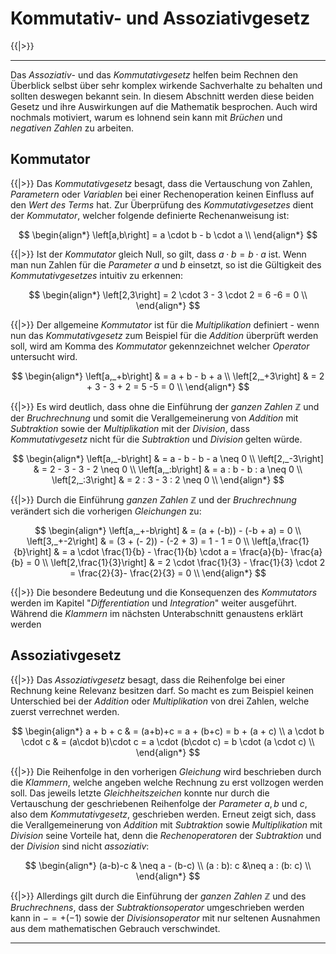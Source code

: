 <!--
version:  0.0.1
language: de
narrator: Deutsch Female

@style
main > *:not(:last-child) {
  margin-bottom: 3rem;
}

input {
    text-align: center;
}

.flex-container {
    display: flex;
    flex-wrap: wrap;
    align-items: stretch;
    gap: 20px;
}

.flex-child {
    flex: 1;
    min-width: 350px;
    margin-right: 20px;
}

@media (max-width: 400px) {
    .flex-child {
        flex: 100%;
        margin-right: 0;
    }
}
@end

formula: \carry   \textcolor{red}{\scriptsize #1}
formula: \digit   \rlap{\carry{#1}}\phantom{#2}#2
formula: \permil  \text{‰}

import: https://raw.githubusercontent.com/LiaTemplates/Tikz-Jax/main/README.md

script: https://cdn.jsdelivr.net/gh/LiaTemplates/Tikz-Jax@main/dist/index.js


tags: Erklärung, Kommutativgesetz, Assoziativgesetz

comment: In diesem Abschnitt werden das Kommutativgesetz und das Assoziativgesetz ausführlich erklärt.

author: Martin Lommatzsch

-->


# Kommutativ- und Assoziativgesetz




{{|>}}
***************************


Das *Assoziativ*- und das *Kommutativgesetz* helfen beim Rechnen den Überblick selbst über sehr komplex wirkende Sachverhalte zu behalten und sollten deswegen bekannt sein. In diesem Abschnitt werden diese beiden Gesetz und ihre Auswirkungen auf die Mathematik besprochen. Auch wird nochmals motiviert, warum es lohnend sein kann mit *Brüchen* und *negativen Zahlen* zu arbeiten. 


<h2>Kommutator</h2>

{{|>}} Das *Kommutativgesetz* besagt, dass die Vertauschung von Zahlen, *Parametern* oder *Variablen* bei einer Rechenoperation keinen Einfluss auf den *Wert des Terms* hat. Zur Überprüfung des *Kommutativgesetzes* dient der *Kommutator*, welcher folgende definierte Rechenanweisung ist:



$$
\begin{align*}
\left[a,b\right] = a \cdot b - b \cdot a \\
\end{align*}
$$

{{|>}} Ist der *Kommutator* gleich Null, so gilt, dass $a\cdot b = b \cdot a$ ist. Wenn man nun Zahlen für die *Parameter* $a$ und $b$ einsetzt, so ist die Gültigkeit des *Kommutativgesetzes* intuitiv zu erkennen: 


$$
\begin{align*}
\left[2,3\right] = 2 \cdot 3 - 3 \cdot 2 = 6 -6 = 0 \\
\end{align*}
$$

{{|>}} Der allgemeine *Kommutator* ist für die *Multiplikation* definiert - wenn nun das *Kommutativgesetz* zum Beispiel für die *Addition* überprüft werden soll, wird am Komma des *Kommutator* gekennzeichnet welcher *Operator* untersucht wird. 



$$
\begin{align*}
\left[a,_+b\right] & = a + b - b + a  \\ 
\left[2,_+3\right] & = 2 + 3 - 3 + 2 = 5 -5 = 0  \\
\end{align*}
$$

{{|>}} Es wird deutlich, dass ohne die Einführung der *ganzen Zahlen* $\mathbb{Z}$ und der *Bruchrechnung* und somit die Verallgemeinerung von *Addition* mit *Subtraktion* sowie der *Multiplikation* mit der *Division*, dass *Kommutativgesetz* nicht für die *Subtraktion* und *Division* gelten würde. 



$$
\begin{align*}
\left[a,_-b\right] & = a - b - b - a \neq 0 \\ 
\left[2,_-3\right] & = 2 - 3 - 3 - 2 \neq 0 \\ 
\left[a,_:b\right] & = a : b - b : a \neq 0 \\ 
\left[2,_:3\right] & = 2 : 3 - 3 : 2 \neq 0 \\
\end{align*}
$$

{{|>}} Durch die Einführung *ganzen Zahlen* $\mathbb{Z}$ und der *Bruchrechnung* verändert sich die vorherigen *Gleichungen* zu:



$$
\begin{align*}
\left[a,_+-b\right] & = (a + (-b)) - (-b + a) = 0 \\ 
\left[3,_+-2\right] & = (3 + (- 2)) - (-2 + 3) = 1 - 1 = 0 \\ 
\left[a,\frac{1}{b}\right] & = a \cdot \frac{1}{b} - \frac{1}{b} \cdot a =  \frac{a}{b}- \frac{a}{b}  = 0 \\ 
\left[2,\frac{1}{3}\right] & = 2 \cdot \frac{1}{3}  - \frac{1}{3} \cdot 2 =  \frac{2}{3}- \frac{2}{3} = 0 \\
\end{align*}
$$


{{|>}} Die besondere Bedeutung und die Konsequenzen des *Kommutators* werden im Kapitel "*Differentiation* und *Integration*" weiter ausgeführt. Während die *Klammern* im nächsten Unterabschnitt genaustens erklärt werden



<h2>Assoziativgesetz</h2>

{{|>}} Das *Assoziativgesetz* besagt, dass die Reihenfolge bei einer Rechnung keine Relevanz besitzen darf. So macht es zum Beispiel keinen Unterschied bei der *Addition* oder *Multiplikation* von drei Zahlen, welche zuerst verrechnet werden.



$$
\begin{align*}
a + b + c & = (a+b)+c = a + (b+c) = b + (a + c) \\
a \cdot b \cdot c & = (a\cdot b)\cdot c = a \cdot (b\cdot c) = b \cdot (a \cdot c)  \\
\end{align*}
$$

{{|>}} Die Reihenfolge in den vorherigen *Gleichung* wird beschrieben durch die *Klammern*, welche angeben welche Rechnung zu erst vollzogen werden soll. Das jeweils letzte *Gleichheitszeichen* konnte nur durch die Vertauschung der geschriebenen Reihenfolge der *Parameter* $a,b$ und $c$, also dem *Kommutativgesetz*, geschrieben werden. Erneut zeigt sich, dass die Verallgemeinerung von *Addition* mit *Subtraktion* sowie *Multiplikation* mit *Division* seine Vorteile hat, denn die *Rechenoperatoren* der *Subtraktion* und der *Division* sind nicht *assoziativ*: 



$$
\begin{align*}
(a-b)-c & \neq a - (b-c)  \\
 (a : b): c &\neq a : (b: c)   \\
\end{align*}
$$

{{|>}} Allerdings gilt durch die Einführung der *ganzen Zahlen* $\mathbb{Z}$ und des *Bruchrechnens*, dass der *Subtraktionsoperator* umgeschrieben werden kann in $- = + (-1)$ sowie der *Divisionsoperator* mit nur seltenen Ausnahmen aus dem mathematischen Gebrauch verschwindet.




***************************


